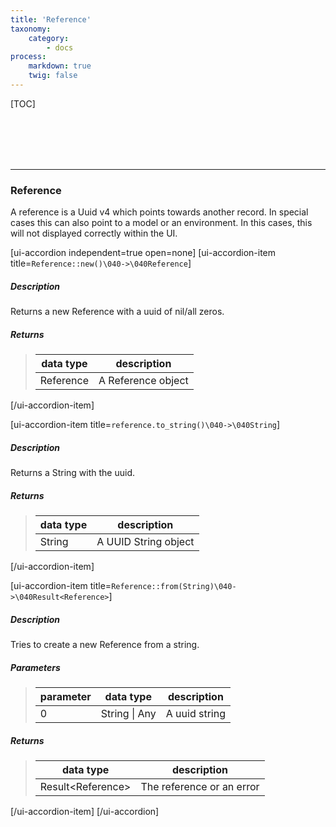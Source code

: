 ```yaml
---
title: 'Reference'
taxonomy:
    category:
        - docs
process:
    markdown: true
    twig: false
---
```


[TOC]

<br><br><br><br>

------------------------------------------------------------------------------------------
### Reference
A reference is a Uuid v4 which points towards another record. In special cases this can also point to
a model or an environment. In this cases, this will not displayed correctly within the UI.

[ui-accordion independent=true open=none]
[ui-accordion-item title=<code>Reference::new()\040->\040Reference</code>]

##### Description
Returns a new Reference with a uuid of nil/all zeros.
##### Returns
> | data type               | description                                                           |
> |-------------------------|-----------------------------------------------------------------------|
> | Reference               | A Reference object                                                    |

[/ui-accordion-item]

[ui-accordion-item title=<code>reference.to_string()\040->\040String</code>]

##### Description
Returns a String with the uuid.
##### Returns
> | data type               | description                                                           |
> |-------------------------|-----------------------------------------------------------------------|
> | String                  | A UUID String object                                                  |

[/ui-accordion-item]

[ui-accordion-item title=<code>Reference::from(String)\040->\040Result&lt;Reference&gt;</code>]

##### Description
Tries to create a new Reference from a string.
##### Parameters
> | parameter | data type               | description                                                           |
> |-----------|-------------------------|-----------------------------------------------------------------------|
> | 0         | String \| Any           | A uuid string                                                         |
##### Returns
> | data type               | description                                                           |
> |-------------------------|-----------------------------------------------------------------------|
> | Result&lt;Reference&gt; | The reference or an error                                             |

[/ui-accordion-item]
[/ui-accordion]